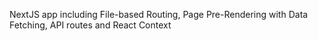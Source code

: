 NextJS app including File-based Routing, Page Pre-Rendering with Data Fetching, API routes and React Context
